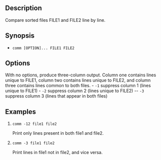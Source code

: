 ## Description

Compare sorted files FILE1 and FILE2 line by line.

## Synopsis

- `comm [OPTION]... FILE1 FILE2`

## Options

With no options, produce three-column output. Column one contains lines unique to FILE1, column two contains lines unique to FILE2, and column three contains lines common to both files.                                                                                                                                                     - `-1` suppress column 1 (lines unique to FILE1)                                                                                                                          - `-2` suppress column 2 (lines unique to FILE2)                                                                                                                        -- `-3` suppress column 3 (lines that appear in both files)

## Examples

1. `comm -12 file1 file2`

    Print only lines present in both file1 and file2.                                                                                                                      
2. `comm -3 file1 file2`

    Print lines in file1 not in file2, and vice versa.

